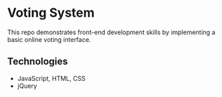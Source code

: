 # Voting System

This repo demonstrates front-end development skills by implementing a basic online voting interface.

## Technologies
* JavaScript, HTML, CSS
* jQuery
